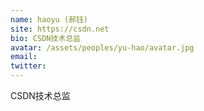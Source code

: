 ```yaml
---
name: haoyu (郝钰)
site: https://csdn.net
bio: CSDN技术总监
avatar: /assets/peoples/yu-hao/avatar.jpg
email: 
twitter: 
---
```

CSDN技术总监
